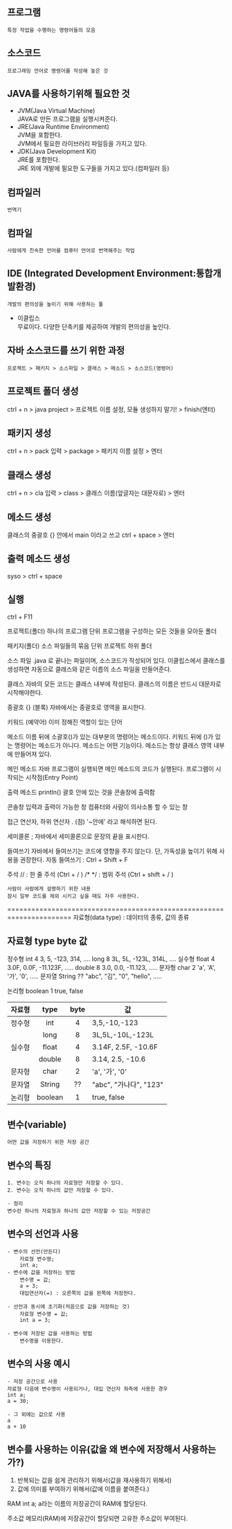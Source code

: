 ## 프로그램
	특정 작업을 수행하는 명령어들의 모음

## 소스코드
	프로그래밍 언어로 명령어를 작성해 놓은 것

## JAVA를 사용하기위해 필요한 것
- JVM(Java Virtual Machine) <br>
	JAVA로 만든 프로그램을 실행시켜준다.
- JRE(Java Runtime Environment) <br>
	JVM을 포함한다. <br>
	JVM에서 필요한 라이브러리 파일등을 가지고 있다.	
- JDK(Java Development Kit) <br>
	JRE를 포함한다. <br>
	JRE 외에 개발에 필요한 도구들을 가지고 있다.(컴파일러 등)

## 컴파일러
	번역기

## 컴파일
	사람에게 친숙한 언어를 컴퓨터 언어로 번역해주는 작업

## IDE (Integrated Development Environment:통합개발환경)
	개발의 편의성을 높이기 위해 사용하는 툴
- 이클립스 <br>
	무료이다. 다양한 단축키를 제공하여 개발의 편의성을 높인다.

## 자바 소스코드를 쓰기 위한 과정
	프로젝트 > 패키지 > 소스파일 > 클래스 > 메소드 > 소스코드(명령어)


## 프로젝트 폴더 생성
ctrl + n > java project > 프로젝트 이름 설정, 모듈 생성하지 말기! > finish(엔터)

## 패키지 생성
ctrl + n > pack 입력 > package > 패키지 이름 설정 > 엔터

## 클래스 생성
ctrl + n > cla 입력 > class > 클래스 이름(앞글자는 대문자로) > 엔터

## 메소드 생성
클래스의 중괄호 {} 안에서 main 이라고 쓰고 ctrl + space > 엔터

## 출력 메소드 생성
syso > ctrl + space

## 실행
ctrl + F11

프로젝트(폴더)
	하나의 프로그램 단위
	프로그램을 구성하는 모든 것들을 모아둔 폴더

패키지(폴더)
	소스 파일들의 묶음 단위
	프로젝트 하위 폴더

소스 파일
	.java 로 끝나는 파일이며, 소스코드가 작성되어 있다.
	이클립스에서 클래스를 생성하면 자동으로 클래스와 같은 이름의 소스 파일을 만들어준다.

클래스
	자바의 모든 코드는 클래스 내부에 작성된다.
	클래스의 이름은 반드시 대문자로 시작해야한다.

중괄호 {} (블록)
	자바에서는 중괄호로 영역을 표시한다.

키워드 (예약어)
	이미 정해진 역할이 있는 단어

메소드
	이름 뒤에 소괄호()가 있는 대부분의 명령어는 메소드이다.
	키워드 뒤에 ()가 있는 명령어는 메소드가 아니다.
	메소드는 어떤 기능이다.
	메소드는 항상 클래스 영역 내부에 만들어져 있다.

메인 메소드
	자바 프로그램이 실행되면 메인 메소드의 코드가 실행된다.
	프로그램이 시작되는 시작점(Entry Point)

출력 메소드
	println()
	괄호 안에 있는 것을 콘솔창에 출력함

콘솔창
	입력과 출력이 가능한 창
	컴퓨터와 사람이 의사소통 할 수 있는 창

접근 연산자, 하위 연산자
	. (점)
	'~안에' 라고 해석하면 된다.

세미콜론 ;
	자바에서 세미콜론으로 문장의 끝을 표시한다.

들여쓰기
	자바에서 들여쓰기는 코드에 영향을 주지 않는다.
	단, 가독성을 높이기 위해 사용을 권장한다.
	자동 들여쓰기 : Ctrl + Shift + F

주석
	// : 한 줄 주석 (Ctrl + / )
	/* */ : 범위 주석 (Ctrl + shift + / )

	사람이 사람에게 설명하기 위한 내용
	잠시 일부 코드를 제외 시키고 싶을 때도 자주 사용한다.	

======================================================================
자료형(data type) : 데이터의 종류, 값의 종류

자료형	type	byte	값
--------------------------------------
정수형	int	4	3, 5, -123, 314, ....
	long	8	3L, 5L, -123L, 314L, ....
실수형	float	4	3.0F, 0.0F, -11.123F, .....
	double	8	3.0, 0.0, -11.123, .....
문자형	char	2	'a', 'A', '가', '0', .....
문자열	String	??	"abc", "김", "0", "hello", .....

논리형	boolean 1	true, false

|자료형|type|byte|값|
|----|:---:|:---:|----|
|정수형|int|4|3,5,-10,-123|
||long|8|3L,5L,-10L,-123L|
|실수형|float|4|3.14F, 2.5F, -10.6F|
||double|8|3.14, 2.5, -10.6|
|문자형|char|2|'a', '가', '0'|
|문자열|String|??|"abc", "가나다", "123"|
|논리형|boolean|1|true, false|


## 변수(variable)
	어떤 값을 저장하기 위한 저장 공간

## 변수의 특징
	1. 변수는 오직 하나의 자료형만 저장할 수 있다.
	2. 변수는 오직 하나의 값만 저장할 수 있다.

	- 정리
	변수란 하나의 자료형과 하나의 값만 저장할 수 있는 저장공간

## 변수의 선언과 사용
	- 변수의 선언(만든다)
		자료형 변수명;
		int a;
	- 변수에 값을 저장하는 방법
		변수명 = 값;
		a = 3;
		대입연산자(=) : 오른쪽의 값을 왼쪽에 저장한다.
	
	- 선언과 동시에 초기화(처음으로 값을 저장하는 것)
		자료형 변수명 = 값;
		int a = 3;

	- 변수에 저장된 값을 사용하는 방법
		변수명을 이용한다.

## 변수의 사용 예시
	- 저장 공간으로 사용
	자료형 다음에 변수명이 사용되거나, 대입 연산자 좌측에 사용한 경우
	int a;
	a = 30; 

	- 그 외에는 값으로 사용
	a
	a + 10


## 변수를 사용하는 이유(값을 왜 변수에 저장해서 사용하는가?)
1. 반복되는 값을 쉽게 관리하기 위해서(값을 재사용하기 위해서)
2. 값에 의미를 부여하기 위해서(값에 이름을 붙여준다.)

RAM
	int a;
	a라는 이름의 저장공간이 RAM에 할당된다.

주소값
	메모리(RAM)에 저장공간이 할당되면 고유한 주소값이 부여된다.

